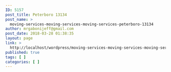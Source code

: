 ```yaml
---
ID: 5157
post_title: Peterboro 13134
post_name: >
  moving-services-moving-services-moving-services-peterboro-13134
author: mrgabonijeff@gmail.com
post_date: 2018-03-28 01:38:35
layout: page
link: >
  http://localhost/wordpress/moving-services-moving-services-moving-services-peterboro-13134/
published: true
tags: [ ]
categories: [ ]
---
```

